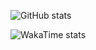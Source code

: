 ![GitHub stats](https://github-readme-stats.vercel.app/api?username=finger-bone&show_icons=true&theme=transparent)

![WakaTime stats](https://github-readme-stats.vercel.app/api/wakatime?username=zend&layout=compact)
